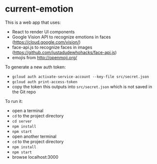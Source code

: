 # current-emotion

This is a web app that uses:

- React to render UI components
- Google Vision API to recognize emotions in faces (<https://cloud.google.com/vision/>)
- face-api.js to recognize faces in images (<https://github.com/justadudewhohacks/face-api.js>)
- emojis from <http://openmoji.org/>

To generate a new auth token:

- `gcloud auth activate-service-account --key-file src/secret.json`
- `gcloud auth print-access-token`
- copy the token this outputs into `src/secret.json`
  which is not saved in the Git repo

To run it:

- open a terminal
- `cd` to the project directory
- `cd server`
- `npm install`
- `npm start`
- open another terminal
- `cd` to the project directory
- `npm install`
- `npm start`
- browse localhost:3000
